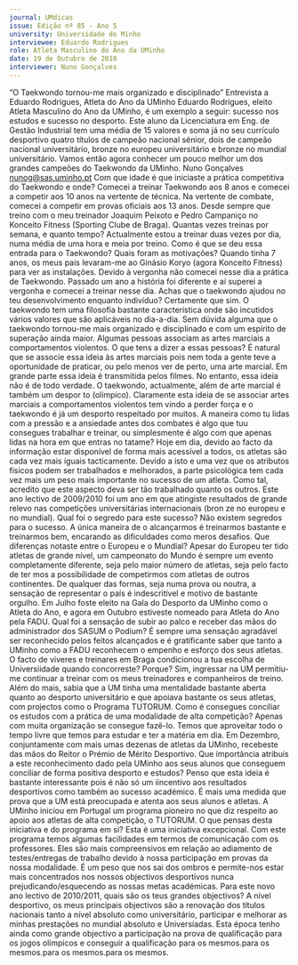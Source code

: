 ```yaml
---
journal: UMdicas
issue: Edição nº 85 - Ano 5
university: Universidade do Minho
interviewee: Eduardo Rodrigues
role: Atleta Masculino do Ano da UMinho
date: 19 de Outubro de 2010
interviewer: Nuno Gonçalves
---
```


“O Taekwondo tornou-me mais organizado e disciplinado”
Entrevista a Eduardo Rodrigues, Atleta do Ano da UMinho
Eduardo Rodrigues, eleito Atleta Masculino do Ano da UMinho, é
um exemplo a seguir: sucesso nos estudos e sucesso no
desporto. Este aluno da Licenciatura em Eng. de Gestão Industrial
tem uma média de 15 valores e soma já no seu currículo desportivo quatro
títulos de campeão nacional sénior, dois de campeão nacional
universitário, bronze no europeu universitário e bronze no mundial
universitário. Vamos então agora conhecer um pouco melhor um dos
grandes campeões do Taekwondo da UMinho.
Nuno Gonçalves
nunog@sas.uminho.pt
Com que idade é que iniciaste a
prática competitiva do
Taekwondo e onde?
Comecei a treinar
Taekwondo aos 8 anos
e comecei a competir
aos 10 anos na vertente
de técnica.
Na vertente de combate, comecei a
competir em provas oficiais aos 13
anos. Desde sempre que treino
com o meu treinador Joaquim
Peixoto e Pedro Campaniço no
Konceito Fitness (Sporting Clube
de Braga).
Quantas vezes treinas por
semana, e quanto tempo?
Actualmente estou a treinar duas
vezes por dia, numa média de uma
hora e meia por treino.
Como é que se deu essa entrada
para o Taekwondo? Quais foram
as motivações?
Quando tinha 7 anos, os meus pais
levaram-me ao Ginásio Koryo
(agora Konceito Fitness) para ver
as instalações. Devido à vergonha
não comecei nesse dia a prática de
Taekwondo. Passado um ano a
história foi diferente e aí superei a
vergonha e comecei a treinar
nesse dia.
Achas que o taekwondo ajudou no
teu desenvolvimento enquanto
indivíduo?
Certamente que sim. O taekwondo
tem uma filosofia bastante
característica onde são incutidos
vários valores que são aplicáveis
no dia-a-dia.
Sem dúvida alguma que
o taekwondo tornou-me
mais organizado e
disciplinado e com um
espírito de superação
ainda maior.
Algumas pessoas associam as
artes marciais a
comportamentos violentos. O
que tens a dizer a essas pessoas?
É natural que se associe essa ideia
às artes marciais pois nem toda a
gente teve a oportunidade de
praticar, ou pelo menos ver de
perto, uma arte marcial. Em
grande parte essa ideia é
transmitida pelos filmes. No
entanto, essa ideia não é de todo
verdade. O taekwondo,
actualmente, além de arte marcial
é também um despor to
(olímpico).
Claramente esta ideia
de se associar artes
marciais a
comportamentos
violentos tem vindo a
perder força e o
taekwondo é já um
desporto respeitado por
muitos.
A maneira como tu lidas com a
pressão e a ansiedade antes dos
combates é algo que tuu
consegues trabalhar e treinar, ou
simplesmente é algo com que
apenas lidas na hora em que
entras no tatame?
Hoje em dia, devido ao facto da
informação estar disponível de
forma mais acessível a todos, os
atletas são cada vez mais iguais
tacticamente. Devido a isto e uma
vez que os atributos físicos podem
ser trabalhados e melhorados, a
parte psicológica tem cada vez
mais um peso mais importante no
sucesso de um atleta. Como tal,
acredito que este aspecto deva ser
tão trabalhado quanto os outros.
Este ano lectivo de 2009/2010 foi
um ano em que atingiste
resultados de grande relevo nas
competições universitárias
internacionais (bron ze no
europeu e no mundial). Qual foi o
segredo para este sucesso?
Não existem segredos para o
sucesso.
A única maneira de o
alcançarmos é
treinarmos bastante e
treinarmos bem,
encarando as
dificuldades como
meros desafios.
Que diferenças notaste entre o
Europeu e o Mundial?
Apesar do Europeu ter tido atletas
de grande nível, um campeonato
do Mundo é sempre um evento
completamente diferente, seja
pelo maior número de atletas, seja
pelo facto de ter mos a
possibilidade de competirmos
com atletas de outros continentes.
De qualquer das formas, seja
numa prova ou noutra, a sensação
de representar o país é
indescritível e motivo de bastante
orgulho.
Em Julho foste eleito na Gala do
Desporto da UMinho como o
Atleta do Ano, e agora em Outubro
estiveste nomeado para Atleta do
Ano pela FADU. Qual foi a
sensação de subir ao palco e
receber das mãos do
administrador dos SASUM o
Podium?
É sempre uma sensação
agradável ser reconhecido pelos
feitos alcançados e é gratificante
saber que tanto a UMinho como a
FADU reconhecem o empenho e
esforço dos seus atletas.
O facto de viveres e treinares em
Braga condicionou a tua escolha
de Universiidade quando 
concorreste? Porque?
Sim, ingressar na UM permitiu-me
continuar a treinar com os meus
treinadores e companheiros de
treino.
Além do mais, sabia
que a UM tinha uma
mentalidade bastante
aberta quanto ao
desporto universitário e
que apoiava bastante
os seus atletas, com
projectos como o
Programa TUTORUM.
Como é consegues conciliar os
estudos com a prática de uma
modalidade de alta competição?
Apenas com muita organização se
consegue fazê-lo. Temos que
aproveitar todo o tempo livre que
temos para estudar e ter a matéria
em dia.
Em Dezembro, conjuntamente
com mais umas dezenas de
atletas da UMinho, recebeste das
mãos do Reitor o Prémio de Mérito
Desportivo. Que importância
atribuis a este reconhecimento
dado pela UMinho aos seus
alunos que conseguem conciliar
de forma positiva desporto e
estudos?
Penso que esta ideia é bastante
interessante pois é não só um
iincentivo aos resultados
desportivos como também ao
sucesso académico.
É mais uma medida que
prova que a UM está
preocupada e atenta
aos seus alunos e
atletas.
A UMinho iniciou em Portugal um
programa pioneiro no que diz
respeito ao apoio aos atletas de
alta competição, o TUTORUM. O
que pensas desta iniciativa e do
programa em si?
Esta é uma iniciativa excepcional.
Com este programa temos
algumas facilidades em termos de
comunicação com os professores.
Eles são mais compreensivos em
relação ao adiamento de 
testes/entregas de trabalho
devido à nossa participação em
provas da nossa modalidade. É um
peso que nos sai dos ombros e
permite-nos estar mais
concentrados nos nossos
objectivos desportivos nunca
prejudicando/esquecendo as
nossas metas académicas.
Para este novo ano lectivo de
2010/2011, quais são os teus
grandes objectivos?
A nível desportivo, os meus
principais objectivos são a
renovação dos títulos nacionais
tanto a nível absoluto como
universitário, participar e
melhorar as minhas prestações no
mundial absoluto e Universíadas.
Esta época tenho ainda
como grande objectivo a
participação na prova de
qualificação para os
jogos olímpicos e
conseguir a qualificação
para os mesmos.para os mesmos.para os mesmos.para os mesmos.